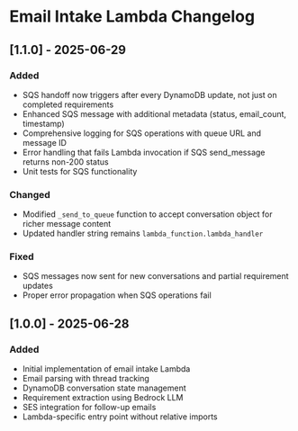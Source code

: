 # Email Intake Lambda Changelog

## [1.1.0] - 2025-06-29

### Added
- SQS handoff now triggers after every DynamoDB update, not just on completed requirements
- Enhanced SQS message with additional metadata (status, email_count, timestamp)
- Comprehensive logging for SQS operations with queue URL and message ID
- Error handling that fails Lambda invocation if SQS send_message returns non-200 status
- Unit tests for SQS functionality

### Changed
- Modified `_send_to_queue` function to accept conversation object for richer message content
- Updated handler string remains `lambda_function.lambda_handler`

### Fixed
- SQS messages now sent for new conversations and partial requirement updates
- Proper error propagation when SQS operations fail

## [1.0.0] - 2025-06-28

### Added
- Initial implementation of email intake Lambda
- Email parsing with thread tracking
- DynamoDB conversation state management
- Requirement extraction using Bedrock LLM
- SES integration for follow-up emails
- Lambda-specific entry point without relative imports